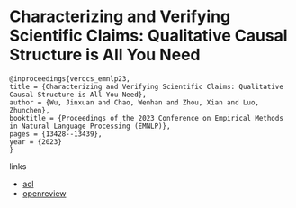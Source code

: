 # Characterizing and Verifying Scientific Claims: Qualitative Causal Structure is All You Need

```
@inproceedings{verqcs_emnlp23,
title = {Characterizing and Verifying Scientific Claims: Qualitative Causal Structure is All You Need},
author = {Wu, Jinxuan and Chao, Wenhan and Zhou, Xian and Luo, Zhunchen},
booktitle = {Proceedings of the 2023 Conference on Empirical Methods in Natural Language Processing (EMNLP)},
pages = {13428--13439},
year = {2023}
}
```

links
- [acl](https://aclanthology.org/2023.emnlp-main.828)
- [openreview](https://openreview.net/forum?id=AAuVIl8Aeo)
